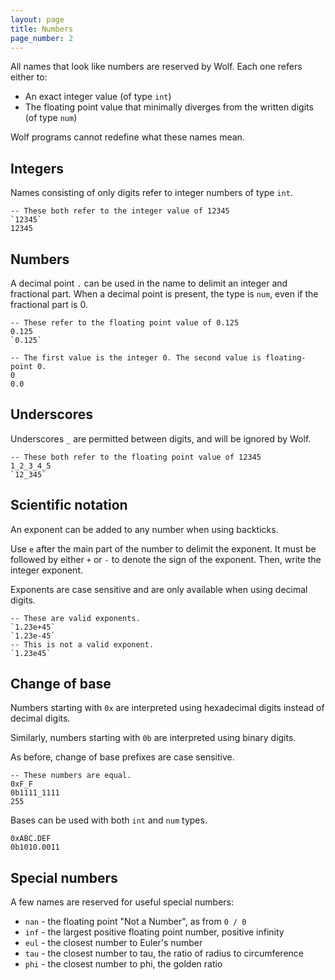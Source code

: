 ```yaml
---
layout: page
title: Numbers
page_number: 2
---
```


All names that look like numbers are reserved by Wolf. Each one refers either to:

- An exact integer value (of type `int`)
- The floating point value that minimally diverges from the written digits (of type `num`)

Wolf programs cannot redefine what these names mean.

## Integers

Names consisting of only digits refer to integer numbers of type `int`.

<!--wolf-->
```
-- These both refer to the integer value of 12345
`12345`
12345
```

## Numbers

A decimal point `.` can be used in the name to delimit an integer and fractional
part. When a decimal point is present, the type is `num`, even if the fractional
part is 0.

<!--wolf-->
```
-- These refer to the floating point value of 0.125
0.125
`0.125`

-- The first value is the integer 0. The second value is floating-point 0.
0
0.0
```

## Underscores

Underscores `_` are permitted between digits, and will be ignored by Wolf.

<!--wolf-->
```
-- These both refer to the floating point value of 12345
1_2_3_4_5
`12_345`
```

## Scientific notation

An exponent can be added to any number when using backticks.

Use `e` after the main part of the number to delimit the exponent. It must be 
followed by either `+` or `-` to denote the sign of the exponent. Then, write
the integer exponent.

Exponents are case sensitive and are only available when using decimal digits.

<!--wolf-->
```
-- These are valid exponents.
`1.23e+45`
`1.23e-45`
-- This is not a valid exponent.
`1.23e45`
```

## Change of base

Numbers starting with `0x` are interpreted using hexadecimal digits instead of
decimal digits.

Similarly, numbers starting with `0b` are interpreted using binary digits.

As before, change of base prefixes are case sensitive.

<!--wolf-->
```
-- These numbers are equal.
0xF_F
0b1111_1111
255
```

Bases can be used with both `int` and `num` types.

<!--wolf-->
```
0xABC.DEF
0b1010.0011
```

## Special numbers

A few names are reserved for useful special numbers:

- `nan` - the floating point "Not a Number", as from `0 / 0`
- `inf` - the largest positive floating point number, positive infinity
- `eul` - the closest number to Euler's number
- `tau` - the closest number to tau, the ratio of radius to circumference
- `phi` - the closest number to phi, the golden ratio